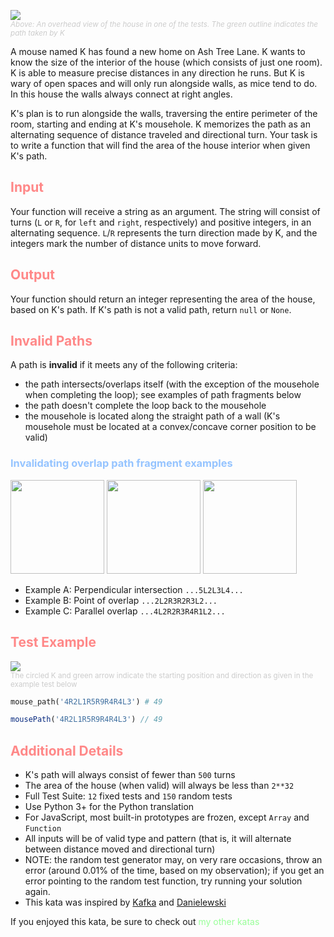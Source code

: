 <!--Area of House from Path of Mouse-->
<img src='https://i.imgur.com/IVdNZe1.png'/><br/>
<sup style='color:#ccc'><i>Above: An overhead view of the house in one of the tests. The green outline indicates the path taken by K</i></sup>
<p>A mouse named K has found a new home on Ash Tree Lane. K wants to know the size of the interior of the house (which consists of just one room). K is able to measure precise distances in any direction he runs. But K is wary of open spaces and will only run alongside walls, as mice tend to do. In this house the walls always connect at right angles.</p>
<p>K's plan is to run alongside the walls, traversing the entire perimeter of the room, starting and ending at K's mousehole. K memorizes the path as an alternating sequence of distance traveled and directional turn. Your task is to write a function that will find the area of the house interior when given K's path.</p>

<h2 style='color:#f88'>Input</h2>

Your function will receive a string as an argument. The string will consist of turns (`L` or `R`, for `left` and `right`, respectively) and positive integers, in an alternating sequence. `L`/`R` represents the turn direction made by K, and the integers mark the number of distance units to move forward.

<h2 style='color:#f88'>Output</h2>

Your function should return an integer representing the area of the house, based on K's path. If K's path is not a valid path, return `null` or `None`.

<h2 style='color:#f88'>Invalid Paths</h2>

A path is <strong>invalid</strong> if it meets any of the following criteria:
- the path intersects/overlaps itself (with the exception of the mousehole when completing the loop); see examples of path fragments below
- the path doesn't complete the loop back to the mousehole
- the mousehole is located along the straight path of a wall (K's mousehole must be located at a convex/concave corner position to be valid)

<h3 style='color:#95c4ffff'>Invalidating overlap path fragment examples</h3>
<img src='https://i.imgur.com/3oU2dWM.png' style='height:150px'/>
<img src='https://i.imgur.com/SWqM8SR.png' style='height:150px'/>
<img src='https://i.imgur.com/ET1nCER.png' style='height:150px'/>

- Example A: Perpendicular intersection `...5L2L3L4...`
- Example B: Point of overlap `...2L2R3R2R3L2...`
- Example C: Parallel overlap `...4L2R2R3R4R1L2...`


<h2 style='color:#f88'>Test Example</h2>
<img src='https://i.imgur.com/GwEydDN.png'/><br/>
<sup style='color:#ccc'>The circled K and green arrow indicate the starting position and direction as given in the example test below</sup>

```python
mouse_path('4R2L1R5R9R4R4L3') # 49
```

```javascript
mousePath('4R2L1R5R9R4R4L3') // 49
```

<h2 style='color:#f88'>Additional Details</h2>

- K's path will always consist of fewer than `500` turns
- The area of the house (when valid) will always be less than `2**32`
- Full Test Suite: `12` fixed tests and `150` random tests
- Use Python 3+ for the Python translation
- For JavaScript, most built-in prototypes are frozen, except `Array` and `Function`
- All inputs will be of valid type and pattern (that is, it will alternate between distance moved and directional turn)
- NOTE: the random test generator may, on very rare occasions, throw an error (around 0.01% of the time, based on my observation); if you get an error pointing to the random test function, try running your solution again.
- This kata was inspired by [Kafka](https://en.wikipedia.org/wiki/A_Little_Fable) and [Danielewski](https://en.wikipedia.org/wiki/House_of_Leaves)

<p>If you enjoyed this kata, be sure to check out <a href='https://www.codewars.com/users/docgunthrop/authored' style='color:#9f9;text-decoration:none'>my other katas</a></p>

